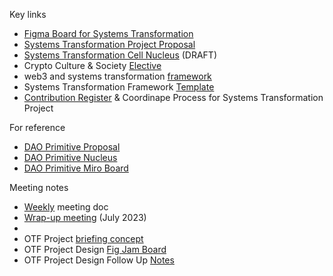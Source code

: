 Key links
- [Figma Board for Systems Transformation](https://www.figma.com/file/uY3nFt3lRZC8q7XfVKG2Xi/System-Transformation-Project?node-id=114%3A15) 
- [Systems Transformation Project Proposal](https://app.clarity.so/superbenefit/pages/b7aef38a-926f-4acf-98a0-616a8c1a6d3c)
- [Systems Transformation Cell Nucleus](https://app.clarity.so/superbenefit/notes/30f4e383-8a3c-4364-89e3-26682ca3051f) (DRAFT)
- Crypto Culture & Society [Elective](https://docs.google.com/document/d/1LrV9qFWpQA9qfHQSZN08RIWaoATnFg-eGSU9PeXGrvA/edit)
- web3 and systems transformation [framework](https://docs.google.com/document/d/1d_zpiPIXggk5_7EUHBuVn4fDuhMFIBygDCamFCecNPk/edit)
- Systems Transformation Framework [Template](https://app.clarity.so/superbenefit/docs/2b315e2f-7db6-4b52-8b3f-3be6b810230c)
- [Contribution Register](https://app.clarity.so/superbenefit/docs/fa52b66f-0d5c-44a1-abae-9940bc13e9d5) & Coordinape Process for Systems Transformation Project 

For reference
- [DAO Primitive Proposal](https://app.clarity.so/superbenefit/work/SUP-257)
- [DAO Primitive Nucleus](https://app.clarity.so/superbenefit/notes/de8d2cdb-10da-4c55-90e2-c3afd0793827)
- [DAO Primitive Miro Board](https://miro.com/app/board/uXjVODY0_-c=/)


Meeting notes
- [Weekly](https://app.clarity.so/superbenefit/notes/f166a619-b270-47a9-9579-8a71cc645f0e) meeting doc
- [Wrap-up meeting](https://app.clarity.so/superbenefit/docs/3e76c16f-6d6d-4674-b558-aab592fed709) (July 2023)
- 
- OTF Project [briefing concept](https://docs.google.com/document/d/1vW26yTU5Od9sLaU8NfUvliEJpEDMqbKwn8ibsMgsJnI/edit)
- OTF Project Design [Fig Jam Board](https://www.figma.com/file/ct2DHgl4NjNEyqOadB13ml/Reimagining-Power---Project-Planning?type=whiteboard&node-id=63-374)
- OTF Project Design Follow Up [Notes](https://docs.google.com/document/d/181cDmNSmjn1Y-_fUxpigOKzSLBmWAg3KCv3s7yKA0_I/edit)

